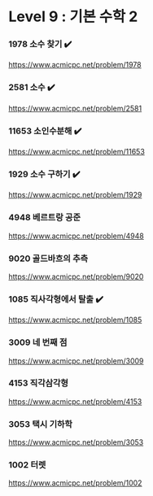 Level 9 : 기본 수학 2
===

### 1978	소수 찾기 ✔️
https://www.acmicpc.net/problem/1978

### 2581	소수 ✔️
https://www.acmicpc.net/problem/2581

### 11653	소인수분해	✔️
https://www.acmicpc.net/problem/11653

### 1929	소수 구하기 ✔️
https://www.acmicpc.net/problem/1929

### 4948	베르트랑 공준 
https://www.acmicpc.net/problem/4948

### 9020	골드바흐의 추측 
https://www.acmicpc.net/problem/9020

### 1085	직사각형에서 탈출	✔️
https://www.acmicpc.net/problem/1085

### 3009	네 번째 점 
https://www.acmicpc.net/problem/3009

### 4153	직각삼각형 
https://www.acmicpc.net/problem/4153

### 3053	택시 기하학 
https://www.acmicpc.net/problem/3053

### 1002	터렛 
https://www.acmicpc.net/problem/1002
